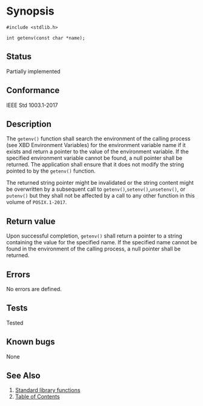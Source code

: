 # Synopsis

`#include <stdlib.h>`

`int getenv(const char *name);`

## Status

Partially implemented

## Conformance

IEEE Std 1003.1-2017

## Description

The `getenv()` function shall search the environment of the calling process (see XBD Environment Variables) for the
environment variable name if it exists and return a pointer to the value of the environment variable. If the specified
environment variable cannot be found, a null pointer shall be returned. The application shall ensure that it does not
modify the string pointed to by the `getenv()` function.

The returned string pointer might be invalidated or the string content might be overwritten by a subsequent call to
`getenv()`,`setenv()`,`unsetenv()`, or `putenv()` but they shall not be affected by a call to any other function in
this volume of `POSIX.1-2017`.

## Return value

Upon successful completion, `getenv()` shall return a pointer to a string containing the value for the specified name.
If the specified name cannot be found in the environment of the calling process, a null pointer shall be returned.

## Errors

No errors are defined.

## Tests

Tested

## Known bugs

None

## See Also

1. [Standard library functions](../README.md)
2. [Table of Contents](../../../README.md)
